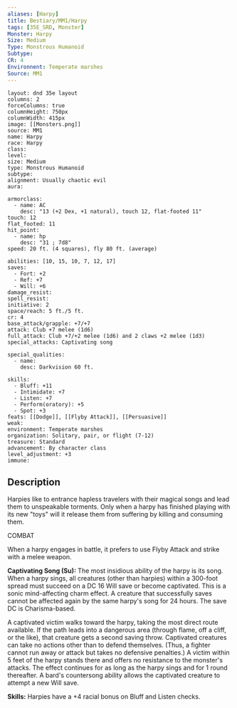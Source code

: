 ```yaml
---
aliases: [Harpy]
title: Bestiary/MM1/Harpy
tags: [35E_SRD, Monster]
Monster: Harpy
Size: Medium
Type: Monstrous Humanoid
Subtype: 
CR: 4
Environnent: Temperate marshes
Source: MM1
---
```


```statblock
layout: dnd 35e layout
columns: 2
forceColumns: true
columnHeight: 750px
columnWidth: 415px
image: [[Monsters.png]]
source: MM1
name: Harpy
race: Harpy
class: 
level: 
size: Medium
type: Monstrous Humanoid
subtype: 
alignment: Usually chaotic evil
aura: 

armorclass:
  - name: AC
    desc: "13 (+2 Dex, +1 natural), touch 12, flat-footed 11"
touch: 12
flat_footed: 11
hit_point:
  - name: hp
    desc: "31 ; 7d8"
speed: 20 ft. (4 squares), fly 80 ft. (average)

abilities: [10, 15, 10, 7, 12, 17]
saves:
  - Fort: +2
  - Ref: +7
  - Will: +6
damage_resist: 
spell_resist: 
initiative: 2
space/reach: 5 ft./5 ft.
cr: 4
base_attack/grapple: +7/+7
attack: Club +7 melee (1d6)
full_attack: Club +7/+2 melee (1d6) and 2 claws +2 melee (1d3)
special_attacks: Captivating song

special_qualities:
  - name: 
    desc: Darkvision 60 ft.

skills:
  - Bluff: +11
  - Intimidate: +7
  - Listen: +7
  - Perform(oratory): +5
  - Spot: +3
feats: [[Dodge]], [[Flyby Attack]], [[Persuasive]]
weak: 
environment: Temperate marshes
organization: Solitary, pair, or flight (7-12)
treasure: Standard
advancement: By character class
level_adjustment: +3
immune: 
```

## Description

<p>Harpies like to entrance hapless travelers with their magical songs and lead them to unspeakable torments. Only when a harpy has finished playing with its new "toys" will it release them from suffering by killing and consuming them.</p>
<p>COMBAT</p>
<p>When a harpy engages in battle, it prefers to use Flyby Attack and strike with a melee weapon.</p>
<p>
            <b>Captivating Song (Su):</b> The most insidious ability of the harpy is its song. When a harpy sings, all creatures (other than harpies) within a 300-foot spread must succeed on a DC 16 Will save or become captivated. This is a sonic mind-affecting charm effect. A creature that successfully saves cannot be affected again by the same harpy's song for 24 hours. The save DC is Charisma-based.</p>
<p>A captivated victim walks toward the harpy, taking the most direct route available. If the path leads into a dangerous area (through flame, off a cliff, or the like), that creature gets a second saving throw. Captivated creatures can take no actions other than to defend themselves. (Thus, a fighter cannot run away or attack but takes no defensive penalties.) A victim within 5 feet of the harpy stands there and offers no resistance to the monster's attacks. The effect continues for as long as the harpy sings and for 1 round thereafter. A bard's countersong ability allows the captivated creature to attempt a new Will save.</p>
<p>
            <b>Skills:</b> Harpies have a +4 racial bonus on Bluff and Listen checks.</p>